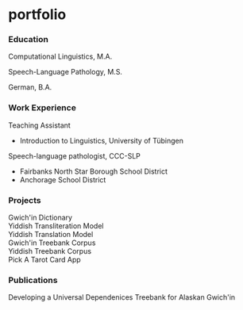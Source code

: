 # portfolio

### Education
Computational Linguistics, M.A.

Speech-Language Pathology, M.S.

German, B.A.

### Work Experience
Teaching Assistant 
- Introduction to Linguistics, University of Tübingen

Speech-language pathologist, CCC-SLP
- Fairbanks North Star Borough School District
- Anchorage School District

### Projects
Gwich'in Dictionary  
Yiddish Transliteration Model  
Yiddish Translation Model  
Gwich'in Treebank Corpus  
Yiddish Treebank Corpus  
Pick A Tarot Card App  

### Publications 
Developing a Universal Dependenices Treebank for Alaskan Gwich'in
